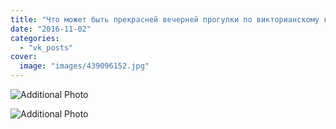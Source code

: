 ```yaml
---
title: "Что может быть прекрасней вечерней прогулки по викторианскому кладбищу? Deadwood, South Dacota"
date: "2016-11-02"
categories: 
  - "vk_posts"
cover:
  image: "images/439096152.jpg"
---
```


![Additional Photo](https://vodpop.ru/wp-content/uploads/2023/07/439096153.jpg)

![Additional Photo](https://vodpop.ru/wp-content/uploads/2023/07/439096154.jpg)
